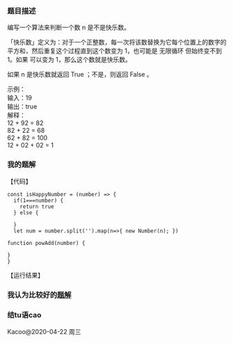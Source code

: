 ### 题目描述
编写一个算法来判断一个数 n 是不是快乐数。

「快乐数」定义为：对于一个正整数，每一次将该数替换为它每个位置上的数字的平方和，然后重复这个过程直到这个数变为 1，也可能是 无限循环 但始终变不到 1。如果 可以变为  1，那么这个数就是快乐数。

如果 n 是快乐数就返回 True ；不是，则返回 False 。

示例：  
输入：19  
输出：true  
解释：  
12 + 92 = 82  
82 + 22 = 68  
62 + 82 = 100  
12 + 02 + 02 = 1  
### 我的题解
【代码】  
```
const isHappyNumber = (number) => {
  if(1===number) {
    return true
  } else {
    
  }
  let num = number.split('').map(n=>{ new Number(n); })

function powAdd(number) {

}
}
```
【运行结果】
### 我认为比较好的[题解]()
### 结tu语cao
Kacoo@2020-04-22 周三